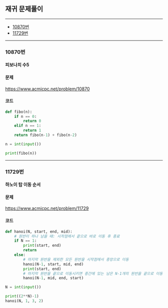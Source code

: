 ## 재귀 문제풀이
--------------------------------------------------------
- [10870번](#10870번)
- [11729번](#11729번)
----------------------------------------------------

### 10870번
#### 피보나치 수5

#### 문제
https://www.acmicpc.net/problem/10870

#### 코드

``` python
def fibo(n):
    if n == 0:
        return 0
    elif n == 1:
        return 1
    return fibo(n-1) + fibo(n-2) 

n = int(input())

print(fibo(n))
```
----------------------------------------------------

### 11729번
#### 하노이 탑 이동 순서

#### 문제
https://www.acmicpc.net/problem/11729

#### 코드

``` python
def hanoi(N, start, end, mid):
    # 원반이 하나 남을 때: 시작점에서 끝으로 바로 이동 후 종료
    if N == 1:
        print(start, end)
        return
    else:
        # 마지막 원반을 제외한 모든 원반을 시작점에서 중앙으로 이동
        hanoi(N-1, start, mid, end)
        print(start, end)
        # 마지막 원반을 끝으로 이동시키면 중간에 있는 남은 N-1개의 원반을 끝으로 이동
        hanoi(N-1, mid, end, start)

N = int(input())

print((2**N)-1)
hanoi(N, 1, 3, 2)
```

